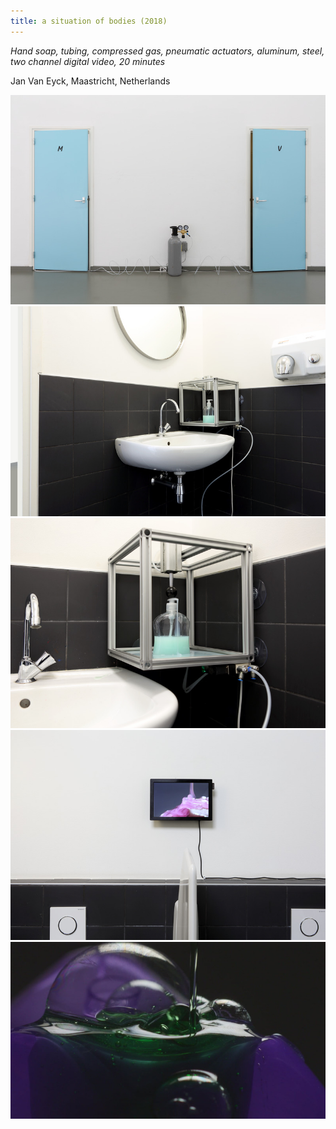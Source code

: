 ```yaml
---
title: a situation of bodies (2018)
---
```


*Hand soap, tubing, compressed gas, pneumatic actuators, aluminum, steel, two channel digital video, 20 minutes*

Jan Van Eyck, Maastricht, Netherlands

<img src="/assets/A situation of bodies 1.jpg" alt="A situation of bodies" />

<img src="/assets/A situation of bodies 2.jpg" alt="A situation of bodies" />

<img src="/assets/A situation of bodies 3.jpg" alt="A situation of bodies" />

<img src="/assets/A situation of bodies 4.jpg" alt="A situation of bodies" />

<img src="/assets/A situation of bodies 5.jpg" alt="A situation of bodies" />